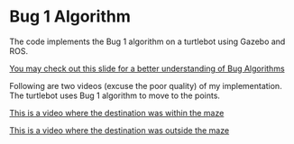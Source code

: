 # Bug 1 Algorithm

The code implements the Bug 1 algorithm on a turtlebot using Gazebo and ROS.

[You may check out this slide for a better understanding of Bug Algorithms](https://www.cs.cmu.edu/~motionplanning/lecture/Chap2-Bug-Alg_howie.pdf)

Following are two videos (excuse the poor quality) of my implementation. The turtlebot uses Bug 1 algorithm to move to the points.

[This is a video where the destination was within the maze](https://www.youtube.com/watch?v=YX_v48iwt5g)

[This is a video where the destination was outside the maze](https://www.youtube.com/watch?v=BeU8n_foVoY)

